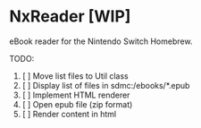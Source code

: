 # NxReader [WIP]

eBook reader for the Nintendo Switch Homebrew.

TODO:
  1. [ ] Move list files to Util class
  1. [ ] Display list of files in sdmc:/ebooks/*.epub
  1. [ ] Implement HTML renderer
  1. [ ] Open epub file (zip format)
  1. [ ] Render content in html
